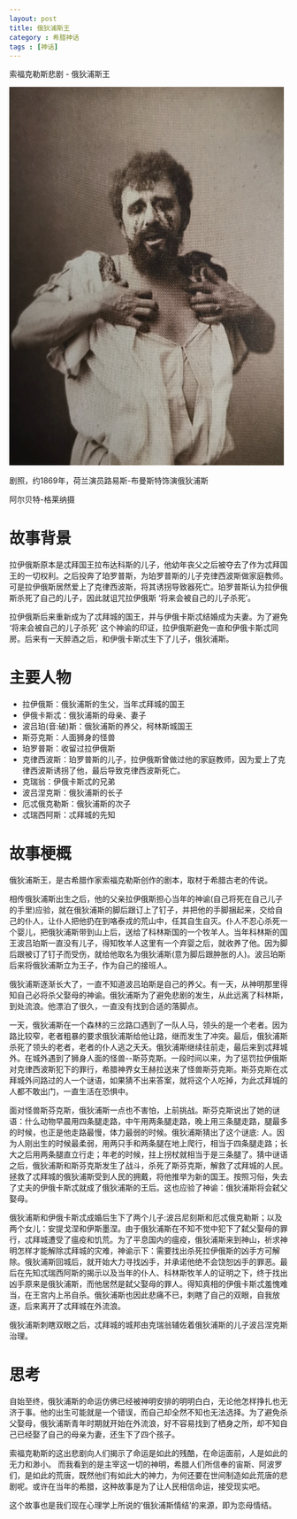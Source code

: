```yaml
---
layout: post
title: 俄狄浦斯王
category : 希腊神话
tags : [神话]
---
```


索福克勒斯悲剧 - 俄狄浦斯王

![](/images/posts/geek_mythology/edipus.png)

剧照，约1869年，荷兰演员路易斯-布曼斯特饰演俄狄浦斯

阿尔贝特-格莱纳摄

# 故事背景

拉伊俄斯原本是忒拜国王拉布达科斯的儿子，他幼年丧父之后被夺去了作为忒拜国王的一切权利。之后投奔了珀罗普斯，为珀罗普斯的儿子克律西波斯做家庭教师。可是拉伊俄斯居然爱上了克律西波斯，将其诱拐导致器死亡。珀罗普斯认为拉伊俄斯杀死了自己的儿子，因此就诅咒拉伊俄斯 ‘将来会被自己的儿子杀死’。

拉伊俄斯后来重新成为了忒拜城的国王，并与伊俄卡斯忒结婚成为夫妻。为了避免 ‘将来会被自己的儿子杀死’ 这个神谕的印证，拉伊俄斯避免一直和伊俄卡斯忒同房。后来有一天醉酒之后，和伊俄卡斯忒生下了儿子，俄狄浦斯。

# 主要人物

* 拉伊俄斯：俄狄浦斯的生父，当年忒拜城的国王
* 伊俄卡斯忒：俄狄浦斯的母亲、妻子
* 波吕珀(音:破)斯：俄狄浦斯的养父，柯林斯城国王
* 斯芬克斯：人面狮身的怪兽
* 珀罗普斯：收留过拉伊俄斯
* 克律西波斯：珀罗普斯的儿子，拉伊俄斯曾做过他的家庭教师，因为爱上了克律西波斯诱拐了他，最后导致克律西波斯死亡。
* 克瑞翁：伊俄卡斯忒的兄弟
* 波吕涅克斯：俄狄浦斯的长子
* 厄忒俄克勒斯：俄狄浦斯的次子
* 忒瑞西阿斯：忒拜城的先知

# 故事梗概

俄狄浦斯王，是古希腊作家索福克勒斯创作的剧本，取材于希腊古老的传说。

相传俄狄浦斯出生之后，他的父亲拉伊俄斯担心当年的神谕(自己将死在自己儿子的手里)应验，就在俄狄浦斯的脚后跟订上了钉子，并把他的手脚捆起来，交给自己的仆人，让仆人把他扔在到咯泰戎的荒山中，任其自生自灭。仆人不忍心杀死一个婴儿，把俄狄浦斯带到山上后，送给了科林斯国的一个牧羊人。当年科林斯的国王波吕珀斯一直没有儿子，得知牧羊人这里有一个弃婴之后，就收养了他。因为脚后跟被订了钉子而受伤，就给他取名为俄狄浦斯(意为脚后跟肿胀的人)。波吕珀斯后来将俄狄浦斯立为王子，作为自己的接班人。

俄狄浦斯逐渐长大了，一直不知道波吕珀斯是自己的养父。有一天，从神明那里得知自己必将杀父娶母的神谕。俄狄浦斯为了避免悲剧的发生，从此远离了科林斯，到处流浪。他漂泊了很久，一直没有找到合适的落脚点。

一天，俄狄浦斯在一个森林的三岔路口遇到了一队人马，领头的是一个老者。因为路比较窄，老者粗暴的要求俄狄浦斯给他让路，继而发生了冲突。最后，俄狄浦斯杀死了领头的老者，老者的仆人逃之夭夭。俄狄浦斯继续往前走，最后来到忒拜城外。在城外遇到了狮身人面的怪兽--斯芬克斯。一段时间以来，为了惩罚拉伊俄斯对克律西波斯犯下的罪行，希腊神界女王赫拉送来了怪兽斯芬克斯。斯芬克斯在忒拜城外问路过的人一个谜语，如果猜不出来答案，就将这个人吃掉，为此忒拜城的人都不敢出门，一直生活在恐惧中。

面对怪兽斯芬克斯，俄狄浦斯一点也不害怕，上前挑战。斯芬克斯说出了她的谜语：什么动物早晨用四条腿走路，中午用两条腿走路，晚上用三条腿走路，腿最多的时候，也正是他走路最慢，体力最弱的时候。俄狄浦斯猜出了这个谜底: 人。因为人刚出生的时候最柔弱，用两只手和两条腿在地上爬行，相当于四条腿走路；长大之后用两条腿直立行走；年老的时候，拄上拐杖就相当于是三条腿了。猜中谜语之后，俄狄浦斯和斯芬克斯发生了战斗，杀死了斯芬克斯，解救了忒拜城的人民。拯救了忒拜城的俄狄浦斯受到人民的拥戴，将他推举为新的国王。按照习俗，失去了丈夫的伊俄卡斯忒就成了俄狄浦斯的王后。这也应验了神谕：俄狄浦斯将会弑父娶母。

俄狄浦斯和伊俄卡斯忒成婚后生下了两个儿子:波吕尼刻斯和厄忒俄克勒斯；以及两个女儿：安提戈涅和伊斯墨涅。由于俄狄浦斯在不知不觉中犯下了弑父娶母的罪行，忒拜城遭受了瘟疫和饥荒。为了平息国内的瘟疫，俄狄浦斯来到神山，祈求神明怎样才能解除忒拜城的灾难，神谕示下：需要找出杀死拉伊俄斯的凶手方可解除。俄狄浦斯回城后，就开始大力寻找凶手，并承诺他绝不会饶恕凶手的罪恶。最后在先知忒瑞西阿斯的揭示以及当年的仆人、科林斯牧羊人的证明之下，终于找出凶手原来是俄狄浦斯，而他居然是弑父娶母的罪人。得知真相的伊俄卡斯忒羞愧难当，在王宫内上吊自杀。俄狄浦斯也因此悲痛不已，刺瞎了自己的双眼，自我放逐，后来离开了忒拜城在外流浪。

俄狄浦斯刺瞎双眼之后，忒拜城的城邦由克瑞翁辅佐着俄狄浦斯的儿子波吕涅克斯治理。

# 思考

自始至终，俄狄浦斯的命运仿佛已经被神明安排的明明白白，无论他怎样挣扎也无济于事。他的出生可能就是一个错误，而自己却全然不知也无法选择。为了避免杀父娶母，俄狄浦斯青年时期就开始在外流浪，好不容易找到了栖身之所，却不知自己已经娶了自己的母亲为妻，还生下了四个孩子。

索福克勒斯的这出悲剧向人们揭示了命运是如此的残酷，在命运面前，人是如此的无力和渺小。
而我看到的是主宰这一切的神明，希腊人们所信奉的宙斯、阿波罗们，是如此的荒唐，既然他们有如此大的神力，为何还要在世间制造如此荒唐的悲剧呢。或许在当年的希腊，这种故事是为了让人民相信命运，接受现实吧。

这个故事也是我们现在心理学上所说的‘俄狄浦斯情结’的来源，即为恋母情结。

